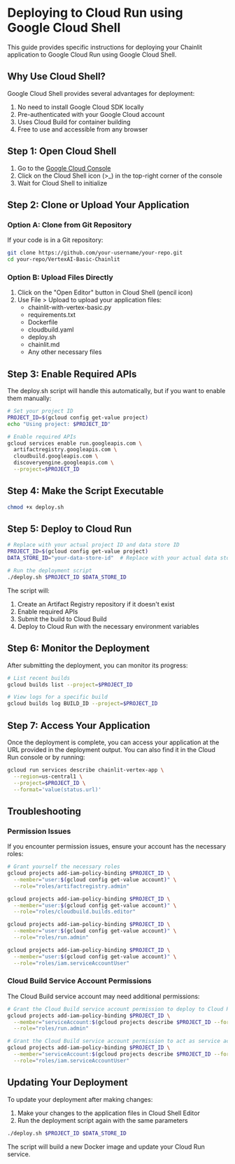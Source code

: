 # Deploying to Cloud Run using Google Cloud Shell

This guide provides specific instructions for deploying your Chainlit application to Google Cloud Run using Google Cloud Shell.

## Why Use Cloud Shell?

Google Cloud Shell provides several advantages for deployment:

1. No need to install Google Cloud SDK locally
2. Pre-authenticated with your Google Cloud account
3. Uses Cloud Build for container building
4. Free to use and accessible from any browser

## Step 1: Open Cloud Shell

1. Go to the [Google Cloud Console](https://console.cloud.google.com/)
2. Click on the Cloud Shell icon (>_) in the top-right corner of the console
3. Wait for Cloud Shell to initialize

## Step 2: Clone or Upload Your Application

### Option A: Clone from Git Repository

If your code is in a Git repository:

```bash
git clone https://github.com/your-username/your-repo.git
cd your-repo/VertexAI-Basic-Chainlit
```

### Option B: Upload Files Directly

1. Click on the "Open Editor" button in Cloud Shell (pencil icon)
2. Use File > Upload to upload your application files:
   - chainlit-with-vertex-basic.py
   - requirements.txt
   - Dockerfile
   - cloudbuild.yaml
   - deploy.sh
   - chainlit.md
   - Any other necessary files

## Step 3: Enable Required APIs

The deploy.sh script will handle this automatically, but if you want to enable them manually:

```bash
# Set your project ID
PROJECT_ID=$(gcloud config get-value project)
echo "Using project: $PROJECT_ID"

# Enable required APIs
gcloud services enable run.googleapis.com \
  artifactregistry.googleapis.com \
  cloudbuild.googleapis.com \
  discoveryengine.googleapis.com \
  --project=$PROJECT_ID
```

## Step 4: Make the Script Executable

```bash
chmod +x deploy.sh
```

## Step 5: Deploy to Cloud Run

```bash
# Replace with your actual project ID and data store ID
PROJECT_ID=$(gcloud config get-value project)
DATA_STORE_ID="your-data-store-id"  # Replace with your actual data store ID

# Run the deployment script
./deploy.sh $PROJECT_ID $DATA_STORE_ID
```

The script will:
1. Create an Artifact Registry repository if it doesn't exist
2. Enable required APIs
3. Submit the build to Cloud Build
4. Deploy to Cloud Run with the necessary environment variables

## Step 6: Monitor the Deployment

After submitting the deployment, you can monitor its progress:

```bash
# List recent builds
gcloud builds list --project=$PROJECT_ID

# View logs for a specific build
gcloud builds log BUILD_ID --project=$PROJECT_ID
```

## Step 7: Access Your Application

Once the deployment is complete, you can access your application at the URL provided in the deployment output. You can also find it in the Cloud Run console or by running:

```bash
gcloud run services describe chainlit-vertex-app \
  --region=us-central1 \
  --project=$PROJECT_ID \
  --format='value(status.url)'
```

## Troubleshooting

### Permission Issues

If you encounter permission issues, ensure your account has the necessary roles:

```bash
# Grant yourself the necessary roles
gcloud projects add-iam-policy-binding $PROJECT_ID \
  --member="user:$(gcloud config get-value account)" \
  --role="roles/artifactregistry.admin"

gcloud projects add-iam-policy-binding $PROJECT_ID \
  --member="user:$(gcloud config get-value account)" \
  --role="roles/cloudbuild.builds.editor"

gcloud projects add-iam-policy-binding $PROJECT_ID \
  --member="user:$(gcloud config get-value account)" \
  --role="roles/run.admin"

gcloud projects add-iam-policy-binding $PROJECT_ID \
  --member="user:$(gcloud config get-value account)" \
  --role="roles/iam.serviceAccountUser"
```

### Cloud Build Service Account Permissions

The Cloud Build service account may need additional permissions:

```bash
# Grant the Cloud Build service account permission to deploy to Cloud Run
gcloud projects add-iam-policy-binding $PROJECT_ID \
  --member="serviceAccount:$(gcloud projects describe $PROJECT_ID --format='value(projectNumber)')@cloudbuild.gserviceaccount.com" \
  --role="roles/run.admin"

# Grant the Cloud Build service account permission to act as service accounts
gcloud projects add-iam-policy-binding $PROJECT_ID \
  --member="serviceAccount:$(gcloud projects describe $PROJECT_ID --format='value(projectNumber)')@cloudbuild.gserviceaccount.com" \
  --role="roles/iam.serviceAccountUser"
```

## Updating Your Deployment

To update your deployment after making changes:

1. Make your changes to the application files in Cloud Shell Editor
2. Run the deployment script again with the same parameters

```bash
./deploy.sh $PROJECT_ID $DATA_STORE_ID
```

The script will build a new Docker image and update your Cloud Run service.

